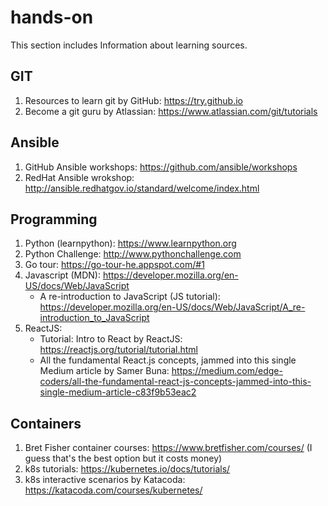 # hands-on
This section includes Information about learning sources.
## GIT
1. Resources to learn git by GitHub: https://try.github.io
1. Become a git guru by Atlassian: https://www.atlassian.com/git/tutorials  
## Ansible
1. GitHub Ansible workshops: https://github.com/ansible/workshops
1. RedHat Ansible wrokshop: http://ansible.redhatgov.io/standard/welcome/index.html  
## Programming
1. Python (learnpython): https://www.learnpython.org
1. Python Challenge: http://www.pythonchallenge.com
1. Go tour: https://go-tour-he.appspot.com/#1
1. Javascript (MDN): https://developer.mozilla.org/en-US/docs/Web/JavaScript
   - A re-introduction to JavaScript (JS tutorial): https://developer.mozilla.org/en-US/docs/Web/JavaScript/A_re-introduction_to_JavaScript
1. ReactJS:
   - Tutorial: Intro to React by ReactJS: https://reactjs.org/tutorial/tutorial.html
   - All the fundamental React.js concepts, jammed into this single Medium article by Samer Buna: https://medium.com/edge-coders/all-the-fundamental-react-js-concepts-jammed-into-this-single-medium-article-c83f9b53eac2  
## Containers
1. Bret Fisher container courses: https://www.bretfisher.com/courses/ (I guess that's the best option but it costs money)
1. k8s tutorials: https://kubernetes.io/docs/tutorials/
1. k8s interactive scenarios by Katacoda: https://katacoda.com/courses/kubernetes/
